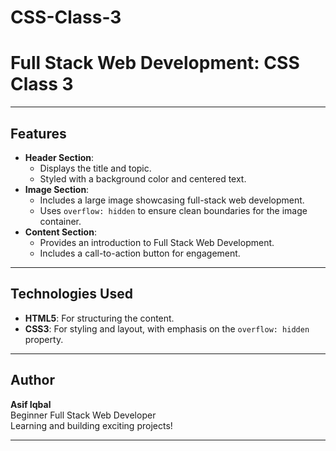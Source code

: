 # CSS-Class-3

# Full Stack Web Development: CSS Class 3

---

## Features

- **Header Section**:
  - Displays the title and topic.
  - Styled with a background color and centered text.
- **Image Section**:
  - Includes a large image showcasing full-stack web development.
  - Uses `overflow: hidden` to ensure clean boundaries for the image container.
- **Content Section**:
  - Provides an introduction to Full Stack Web Development.
  - Includes a call-to-action button for engagement.

---

## Technologies Used

- **HTML5**: For structuring the content.
- **CSS3**: For styling and layout, with emphasis on the `overflow: hidden` property.

---

## Author

**Asif Iqbal**  
Beginner Full Stack Web Developer  
Learning and building exciting projects!

---
